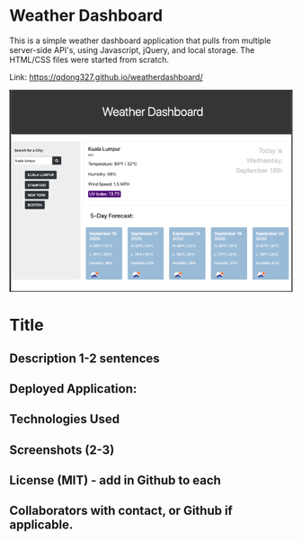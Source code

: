 # Weather Dashboard

This is a simple weather dashboard application that pulls from multiple server-side API's, using Javascript, jQuery, and local storage. The HTML/CSS files were started from scratch.

Link: https://qdong327.github.io/weatherdashboard/

![Screenshot](Assets/screenshot.png)




# Title

## Description 1-2 sentences
## Deployed Application:
## Technologies Used
## Screenshots (2-3)
## License (MIT) - add in Github to each
## Collaborators with contact, or Github if applicable.
